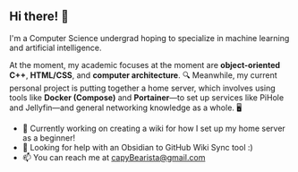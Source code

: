 ## Hi there! 👋
I'm a Computer Science undergrad hoping to specialize in machine learning and artificial intelligence.

At the moment, my academic focuses at the moment are **object-oriented C++**, **HTML/CSS**, and **computer architecture**. 🔍 Meanwhile, my current personal project is putting together a home server, which involves using tools like **Docker (Compose)** and **Portainer**&mdash;to set up services like PiHole and Jellyfin&mdash;and general networking knowledge as a whole. 🖥️
- 🔭 Currently working on creating a wiki for how I set up my home server as a beginner!
- 🤔 Looking for help with an Obsidian to GitHub Wiki Sync tool :)
- 📫 You can reach me at capyBearista@gmail.com
<!--
**capyBearista/capyBearista** is a ✨ _special_ ✨ repository because its `README.md` (this file) appears on your GitHub profile.

Here are some ideas to get you started:

- 🔭 I’m currently working on ...
- 🌱 I’m currently learning ...
- 👯 I’m looking to collaborate on ...
- 🤔 I’m looking for help with ...
- 💬 Ask me about ...
- 📫 How to reach me: ...
- 😄 Pronouns: ...
- ⚡ Fun fact: ...
-->
